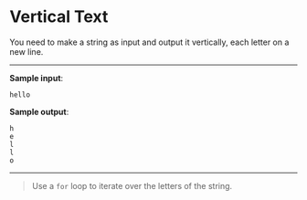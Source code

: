 # Vertical Text

You need to make a string as input and output it vertically, each letter on a new line.

--- 

**Sample input**:  
```
hello
```

**Sample output**:  
```
h
e
l
l
o
```

---

>Use a `for` loop to iterate over the letters of the string.
